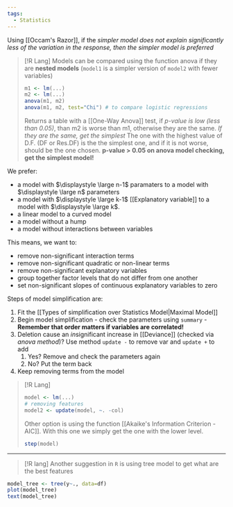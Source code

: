 ```yaml
---
tags:
  - Statistics
---
```

Using [[Occam's Razor]], if the *simpler model does not explain significantly less of the variation in the response, then the simpler model is preferred*

> [!R Lang]
> Models can be compared using the function anova if they are **nested models** (`model1` is a simpler version of `model2` with fewer variables)
> ```R
> m1 <- lm(...)
> m2 <- lm(...)
> anova(m1, m2)
> anova(m1, m2, test="Chi") # to compare logistic regressions
>  ```
>  Returns a table with a [[One-Way Anova]] test, if *p-value is low (less than 0.05)*, than m2 is worse than m1, otherwise they are the same. *If they are the same, get the simplest*
>  The one with the highest value of D.F. (DF or Res.DF) is the the simplest one, and if it is not worse, should be the one chosen.
>  **p-value > 0.05 on anova model checking, get the simplest model!**

We prefer:
- a model with $\displaystyle \large n-1$ paramaters to a model with $\displaystyle \large n$ parameters
- a model with $\displaystyle \large k-1$ [[Explanatory variable]] to a model with $\displaystyle \large k$.
- a linear model to a curved model
- a model without a hump
- a model without interactions between variables

This means, we want to:
- remove non-significant interaction terms
- remove non-significant quadratic or non-linear terms
- remove non-significant explanatory variables
- group together factor levels that do not differ from one another
- set non-significant slopes of continuous explanatory variables to zero

Steps of model simplification are:
1. Fit the [[Types of simplification over Statistics Model|Maximal Model]]
2. Begin model simplification - check the parameters using `summary` - **Remember that order matters if variables are correlated!**
3. Deletion cause an *in*significant increase in [[Deviance]] (checked via *anova method*)? Use method `update -` to remove var and `update +` to add
	1. Yes? Remove and check the parameters again
	2. No? Put the term back
4. Keep removing terms from the model

> [!R Lang]
> ```R
> model <- lm(...)
> # removing features
> model2 <- update(model, ~. -col)
> ```
> 
> Other option is using the function [[Akaike's Information Criterion - AIC]]. With this one we simply get the one with the lower level.
> ```R
> step(model)
> ```

---

>[!R lang]
>Another suggestion in `R` is using tree model to get what are the best features
```R
model_tree <- tree(y~., data=df)
plot(model_tree)
text(model_tree)
```